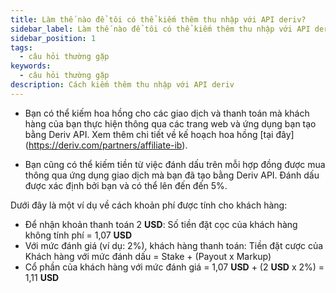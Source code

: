 ```yaml
---
title: Làm thế nào để tôi có thể kiếm thêm thu nhập với API deriv?
sidebar_label: Làm thế nào để tôi có thể kiếm thêm thu nhập với API deriv?
sidebar_position: 1
tags:
  - câu hỏi thường gặp
keywords:
  - câu hỏi thường gặp
description: Cách kiếm thêm thu nhập với API deriv
---
```


- Bạn có thể kiếm hoa hồng cho các giao dịch và thanh toán mà khách hàng của bạn thực hiện thông qua
  các trang web và ứng dụng bạn tạo bằng Deriv API. Xem thêm chi tiết về kế hoạch hoa hồng
  [tại đây] (https://deriv.com/partners/affiliate-ib).

- Bạn cũng có thể kiếm tiền từ việc đánh dấu trên mỗi hợp đồng được mua thông qua ứng dụng giao dịch
  mà bạn đã tạo bằng Deriv API. Đánh dấu được xác định bởi bạn và có thể lên đến
  đến 5%.

Dưới đây là một ví dụ về cách khoản phí được tính cho khách hàng:

- Để nhận khoản thanh toán 2 **USD**: Số tiền đặt cọc của khách hàng không tính phí = 1,07 **USD**
- Với mức đánh giá (ví dụ: 2%), khách hàng thanh toán: Tiền đặt cược của Khách hàng với mức đánh dấu =
  Stake + (Payout x Markup)
- Cổ phần của khách hàng với mức đánh giá = 1,07 **USD** + (2 **USD** x 2%) = 1,11 **USD**
